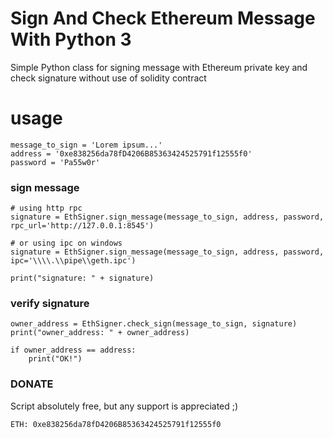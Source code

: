 # Sign And Check Ethereum Message With Python 3

Simple Python class for signing message with Ethereum private key and check signature without use of solidity contract  

# usage  
```
message_to_sign = 'Lorem ipsum...'   
address = '0xe838256da78fD4206B85363424525791f12555f0'   
password = 'Pa55w0r'
```
### sign message  
```
# using http rpc   
signature = EthSigner.sign_message(message_to_sign, address, password, rpc_url='http://127.0.0.1:8545')  

# or using ipc on windows  
signature = EthSigner.sign_message(message_to_sign, address, password, ipc='\\\\.\\pipe\\geth.ipc')  
 
print("signature: " + signature)   
```
### verify signature
```
owner_address = EthSigner.check_sign(message_to_sign, signature)  
print("owner_address: " + owner_address)  
 
if owner_address == address:   
    print("OK!")  
```

### DONATE
Script absolutely free, but any support is appreciated ;)
```
ETH: 0xe838256da78fD4206B85363424525791f12555f0
```